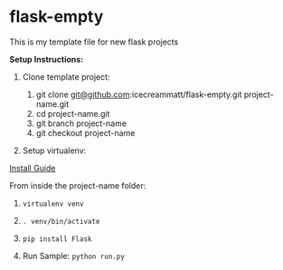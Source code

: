 flask-empty
===========

This is my template file for new flask projects

**Setup Instructions:**

1. Clone template project:
    1. git clone git@github.com:icecreammatt/flask-empty.git project-name.git
    2. cd project-name.git
    3. git branch project-name
    4. git checkout project-name

2. Setup virtualenv:

[Install Guide](http://flask.pocoo.org/docs/installation/)

From inside the project-name folder:
1. `virtualenv venv`
2. `. venv/bin/activate`
3. `pip install Flask`


3. Run Sample:
`python run.py`

